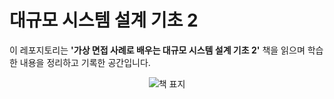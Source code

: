 # 대규모 시스템 설계 기초 2

이 레포지토리는 **'가상 면접 사례로 배우는 대규모 시스템 설계 기초 2'** 책을 읽으며 학습한 내용을 정리하고 기록한 공간입니다.

<div align="center">
  <img src="https://github.com/user-attachments/assets/aac0ff32-d7c8-4f43-8b47-cf649c399755" alt="책 표지">
</div>

